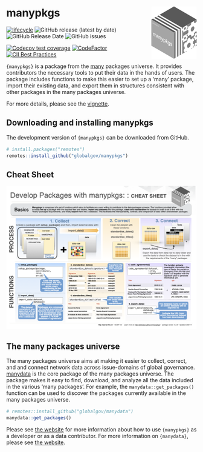 
# manypkgs <img src="man/figures/manypkgslogo.png" align="right"/>

<!-- badges: start -->

[![lifecycle](https://img.shields.io/badge/lifecycle-experimental-orange.svg)](https://www.tidyverse.org/lifecycle/#experimental)
![GitHub release (latest by
date)](https://img.shields.io/github/v/release/globalgov/manypkgs)
![GitHub Release
Date](https://img.shields.io/github/release-date/globalgov/manypkgs)
![GitHub
issues](https://img.shields.io/github/issues-raw/globalgov/manypkgs)
<!-- [![HitCount](http://hits.dwyl.com/globalgov/manydata.svg)](http://hits.dwyl.com/globalgov/manydata) -->
[![Codecov test
coverage](https://codecov.io/gh/globalgov/manypkgs/branch/main/graph/badge.svg)](https://codecov.io/gh/globalgov/manypkgs?branch=main)
[![CodeFactor](https://www.codefactor.io/repository/github/globalgov/manypkgs/badge)](https://www.codefactor.io/repository/github/globalgov/manypkgs)
[![CII Best
Practices](https://bestpractices.coreinfrastructure.org/projects/4867/badge)](https://bestpractices.coreinfrastructure.org/projects/4867)
<!-- ![GitHub All Releases](https://img.shields.io/github/downloads/jhollway/roctopus/total) -->
<!-- badges: end -->

`{manypkgs}` is a package from the [many](https://github.com/globalgov)
packages universe. It provides contributors the necessary tools to put
their data in the hands of users. The package includes functions to make
this easier to set up a ‘many’ package, import their existing data, and
export them in structures consistent with other packages in the many
packages universe.

For more details, please see the
[vignette](https://globalgov.github.io/manypkgs/articles/developer.html).

## Downloading and installing manypkgs

The development version of `{manypkgs}` can be downloaded from GitHub.

``` r
# install.packages("remotes")
remotes::install_github("globalgov/manypkgs")
```

## Cheat Sheet

<a href="https://github.com/globalgov/manypkgs/blob/main/man/figures/cheatsheet.pdf"><img src="https://raw.githubusercontent.com/globalgov/manypkgs/main/man/figures/cheatsheet.png" width="525" height="378"/></a>

## The many packages universe

The many packages universe aims at making it easier to collect, correct,
and and connect network data across issue-domains of global governance.
[manydata](https://github.com/globalgov/manydata) is the core package of
the many packages universe. The package makes it easy to find, download,
and analyze all the data included in the various ‘many packages’. For
example, the `manydata::get_packages()` function can be used to discover
the packages currently available in the many packages universe.

``` r
# remotes::install_github("globalgov/manydata")
manydata::get_packages()
```

Please see [the website](https://globalgov.github.io/manypkgs/) for more
information about how to use `{manypkgs}` as a developer or as a data
contributor. For more information on `{manydata}`, please see [the
website](https://globalgov.github.io/manydata/).
